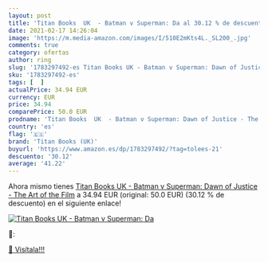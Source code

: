 ```yaml
---
layout: post
title: 'Titan Books  UK  - Batman v Superman: Da al 30.12 % de descuento'
date: 2021-02-17 14:26:04
image: 'https://m.media-amazon.com/images/I/510E2mKts4L._SL200_.jpg'
comments: true
category: ofertas
author: ring
slug: '1783297492-es Titan Books UK - Batman v Superman: Dawn of Justice - The...'
sku: '1783297492-es'
tags: [  ]
actualPrice: 34.94 EUR
currency: EUR
price: 34.94
comparePrice: 50.0 EUR
prodname: 'Titan Books  UK  - Batman v Superman: Dawn of Justice - The Art of the Film'
country: 'es'
flag: '🇪🇸'
brand: 'Titan Books (UK)'
buyurl: 'https://www.amazon.es/dp/1783297492/?tag=tolees-21'
descuento: '30.12'
average: '41.22'
---
```


Ahora mismo tienes [Titan Books  UK  - Batman v Superman: Dawn of Justice - The Art of the Film](https://www.amazon.es/dp/1783297492/?tag=tolees-21) a 34.94 EUR (original: 50.0 EUR) (30.12 %  de descuento) en el siguiente enlace!

[![Titan Books  UK  - Batman v Superman: Da](https://m.media-amazon.com/images/I/510E2mKts4L._SL200_.jpg)](https://www.amazon.es/dp/1783297492/?tag=tolees-21)

🔎:


[🛒 Visítala!!!](https://www.amazon.es/dp/1783297492/?tag=tolees-21)
